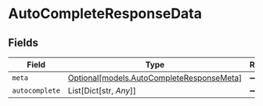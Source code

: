 # AutoCompleteResponseData


## Fields

| Field                                                                              | Type                                                                               | Required                                                                           | Description                                                                        |
| ---------------------------------------------------------------------------------- | ---------------------------------------------------------------------------------- | ---------------------------------------------------------------------------------- | ---------------------------------------------------------------------------------- |
| `meta`                                                                             | [Optional[models.AutoCompleteResponseMeta]](../models/autocompleteresponsemeta.md) | :heavy_minus_sign:                                                                 | N/A                                                                                |
| `autocomplete`                                                                     | List[Dict[str, *Any*]]                                                             | :heavy_minus_sign:                                                                 | N/A                                                                                |
